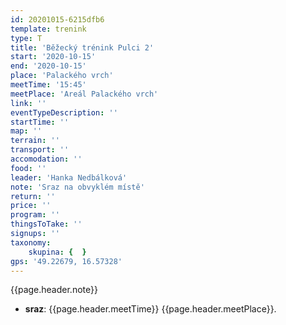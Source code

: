 ```yaml
---
id: 20201015-6215dfb6
template: trenink
type: T
title: 'Běžecký trénink Pulci 2'
start: '2020-10-15'
end: '2020-10-15'
place: 'Palackého vrch'
meetTime: '15:45'
meetPlace: 'Areál Palackého vrch'
link: ''
eventTypeDescription: ''
startTime: ''
map: ''
terrain: ''
transport: ''
accomodation: ''
food: ''
leader: 'Hanka Nedbálková'
note: 'Sraz na obvyklém místě'
return: ''
price: ''
program: ''
thingsToTake: ''
signups: ''
taxonomy:
    skupina: {  }
gps: '49.22679, 16.57328'
---
```


{{page.header.note}}
* **sraz**: {{page.header.meetTime}} {{page.header.meetPlace}}.

